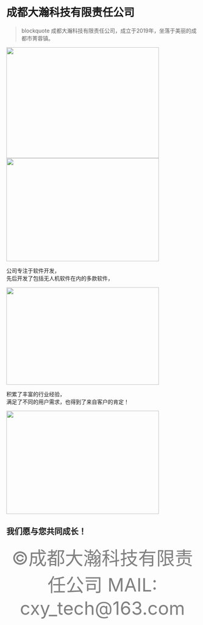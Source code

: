# 成都大瀚科技有限责任公司
> blockquote  成都大瀚科技有限责任公司，成立于2019年，坐落于美丽的成都市菁蓉镇。  
<img src="https://gigantic-tech.github.io/gigantic-tech/1.jpg" width=400 height=290 />  
<img src="https://gigantic-tech.github.io/gigantic-tech/2.jpg" width=400 height=270 />  

公司专注于软件开发，  
先后开发了包括无人机软件在内的多款软件，  

<img src="https://gigantic-tech.github.io/gigantic-tech/3.jpg" width=400 height=255 />  
  
积累了丰富的行业经验，  
满足了不同的用户需求，也得到了来自客户的肯定！
  
<img src="https://gigantic-tech.github.io/gigantic-tech/4.jpg" width=400 height=270 />  
  
  我们愿与您共同成长！  
  ---  
  <center><font color=gray size=35> ©成都大瀚科技有限责任公司  MAIL: cxy_tech@163.com  </font></center>


